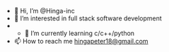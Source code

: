- 👋 Hi, I’m @Hinga-inc
- 👀 I’m interested in full stack software development
- - 🌱 I’m currently learning c/c++/python
- 📫 How to reach me hingapeter18@gmail.com

<!---
Hinga-inc/Hinga-inc is a ✨ special ✨ repository because its `README.md` (this file) appears on your GitHub profile.
You can click the Preview link to take a look at your changes.
--->
